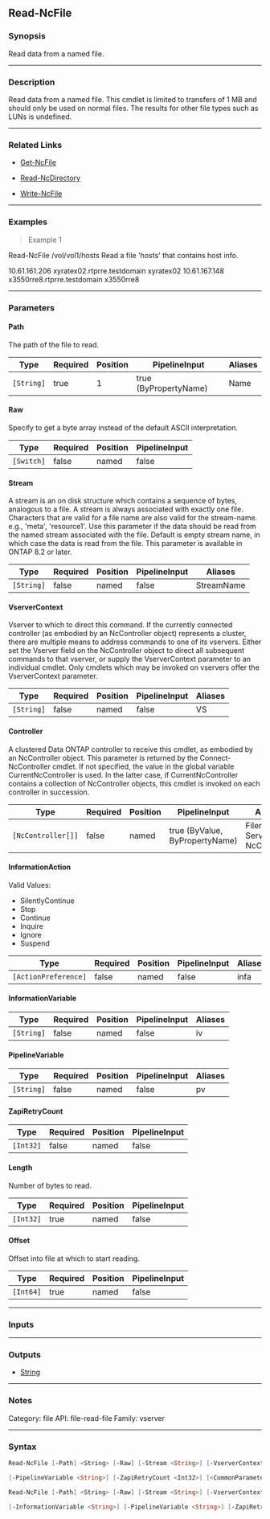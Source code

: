 Read-NcFile
-----------

### Synopsis
Read data from a named file.

---

### Description

Read data from a named file.  This cmdlet is limited to transfers of 1 MB and should only be used on normal files.  The results for other file types such as LUNs is undefined.

---

### Related Links
* [Get-NcFile](Get-NcFile)

* [Read-NcDirectory](Read-NcDirectory)

* [Write-NcFile](Write-NcFile)

---

### Examples
> Example 1

Read-NcFile /vol/vol1/hosts
Read a file 'hosts' that contains host info.

10.61.161.206   xyratex02.rtprre.testdomain     xyratex02
10.61.167.148   x3550rre8.rtprre.testdomain     x3550rre8

---

### Parameters
#### **Path**
The path of the file to read.

|Type      |Required|Position|PipelineInput        |Aliases|
|----------|--------|--------|---------------------|-------|
|`[String]`|true    |1       |true (ByPropertyName)|Name   |

#### **Raw**
Specify to get a byte array instead of the default ASCII interpretation.

|Type      |Required|Position|PipelineInput|
|----------|--------|--------|-------------|
|`[Switch]`|false   |named   |false        |

#### **Stream**
A stream is an on disk structure which contains a sequence of bytes, analogous to a file.  A stream is always associated with exactly one file.  Characters that are valid for a file name are also valid for the stream-name.  e.g., 'meta', 'resource1'.
Use this parameter if the data should be read from the named stream associated with the file.
Default is empty stream name, in which case the data is read from the file.
This parameter is available in ONTAP 8.2 or later.

|Type      |Required|Position|PipelineInput|Aliases   |
|----------|--------|--------|-------------|----------|
|`[String]`|false   |named   |false        |StreamName|

#### **VserverContext**
Vserver to which to direct this command.  If the currently connected controller (as embodied by an NcController object) represents a cluster, there are multiple means to address commands to one of its vservers.  Either set the Vserver field on the NcController object to direct all subsequent commands to that vserver, or supply the VserverContext parameter to an individual cmdlet.  Only cmdlets which may be invoked on vservers offer the VserverContext parameter.

|Type      |Required|Position|PipelineInput|Aliases|
|----------|--------|--------|-------------|-------|
|`[String]`|false   |named   |false        |VS     |

#### **Controller**
A clustered Data ONTAP controller to receive this cmdlet, as embodied by an NcController object.  This parameter is returned by the Connect-NcController cmdlet.  If not specified, the value in the global variable CurrentNcController is used.  In the latter case, if CurrentNcController contains a collection of NcController objects, this cmdlet is invoked on each controller in succession.

|Type              |Required|Position|PipelineInput                 |Aliases                          |
|------------------|--------|--------|------------------------------|---------------------------------|
|`[NcController[]]`|false   |named   |true (ByValue, ByPropertyName)|Filer<br/>Server<br/>NcController|

#### **InformationAction**

Valid Values:

* SilentlyContinue
* Stop
* Continue
* Inquire
* Ignore
* Suspend

|Type                |Required|Position|PipelineInput|Aliases|
|--------------------|--------|--------|-------------|-------|
|`[ActionPreference]`|false   |named   |false        |infa   |

#### **InformationVariable**

|Type      |Required|Position|PipelineInput|Aliases|
|----------|--------|--------|-------------|-------|
|`[String]`|false   |named   |false        |iv     |

#### **PipelineVariable**

|Type      |Required|Position|PipelineInput|Aliases|
|----------|--------|--------|-------------|-------|
|`[String]`|false   |named   |false        |pv     |

#### **ZapiRetryCount**

|Type     |Required|Position|PipelineInput|
|---------|--------|--------|-------------|
|`[Int32]`|false   |named   |false        |

#### **Length**
Number of bytes to read.

|Type     |Required|Position|PipelineInput|
|---------|--------|--------|-------------|
|`[Int32]`|true    |named   |false        |

#### **Offset**
Offset into file at which to start reading.

|Type     |Required|Position|PipelineInput|
|---------|--------|--------|-------------|
|`[Int64]`|true    |named   |false        |

---

### Inputs

---

### Outputs
* [String](https://learn.microsoft.com/en-us/dotnet/api/System.String)

---

### Notes
Category: file
API: file-read-file
Family: vserver

---

### Syntax
```PowerShell
Read-NcFile [-Path] <String> [-Raw] [-Stream <String>] [-VserverContext <String>] [-Controller <NcController[]>] [-InformationAction <ActionPreference>] [-InformationVariable <String>] 
```
```PowerShell
[-PipelineVariable <String>] [-ZapiRetryCount <Int32>] [<CommonParameters>]
```
```PowerShell
Read-NcFile [-Path] <String> [-Raw] [-Stream <String>] [-VserverContext <String>] [-Controller <NcController[]>] -Length <Int32> -Offset <Int64> [-InformationAction <ActionPreference>] 
```
```PowerShell
[-InformationVariable <String>] [-PipelineVariable <String>] [-ZapiRetryCount <Int32>] [<CommonParameters>]
```
